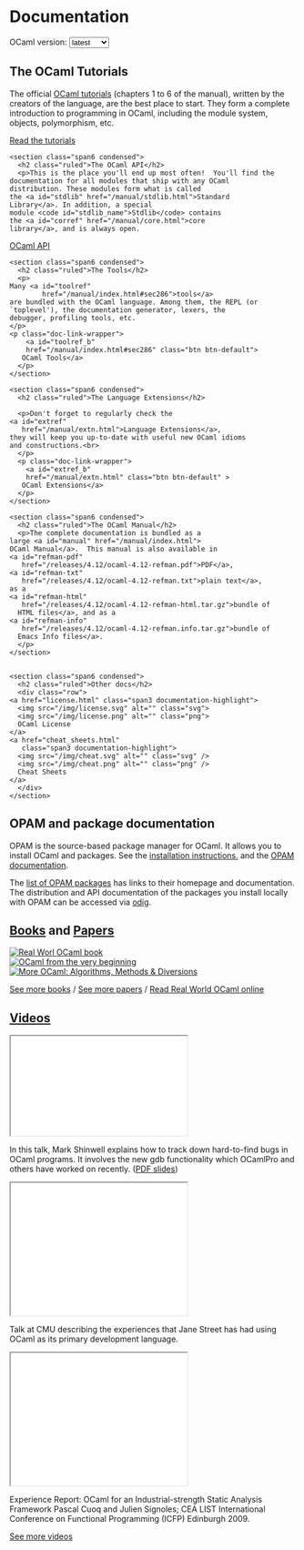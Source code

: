<!-- ((! set title Docs !)) ((! set documentation !)) ((! set nobreadcrumb !)) -->

<div class="container">
  <h1>Documentation</h1>
  <div class="form-group">
    <form name="Versions">
      <label for="version-selector"
	     style="display:inline;">OCaml version:</label>
      <select class="form-control" id="version-selector" name="selector"
	      style="width: 10ex;vertical-align: baseline;"
	      onChange="refresh()">
	<option>latest</option>
      </select>
    </form>
  </div>

  <!-- this will fill-in the select above with all versions -->
  <script src="version_selector.js"></script>

  <div class="row">
    <section class="span6 condensed">
      <h2 class="ruled">The OCaml Tutorials</h2>
      <p>The official
	<a id="tutref"
	   href="/manual/index.html#sec6">OCaml tutorials</a>
	(chapters 1 to 6 of the manual), written by the creators of
	the language, are the best place to start. They form a
	complete introduction to programming in OCaml, including the
	module system, objects, polymorphism, etc.
      
   </p>
   <p class="doc-link-wrapper">
	<a id="tutref_b" href="/manual/index.html#sec6" class="btn btn-default">
		Read the tutorials</a>
  </p>
    </section>

    <section class="span6 condensed">
      <h2 class="ruled">The OCaml API</h2>
      <p>This is the place you'll end up most often!  You'll find the
    documentation for all modules that ship with any OCaml
    distribution. These modules form what is called
    the <a id="stdlib" href="/manual/stdlib.html">Standard
    Library</a>. In addition, a special
    module <code id="stdlib_name">Stdlib</code> contains
    the <a id="corref" href="/manual/core.html">core
    library</a>, and is always open.

   </p>
   <p class="doc-link-wrapper">
	<a id="api_b"
	href="/api/index.html" class="btn btn-default">
	OCaml API</a>
  </p>
    </section>

    <section class="span6 condensed">
      <h2 class="ruled">The Tools</h2>
      <p>
    Many <a id="toolref"
    	    href="/manual/index.html#sec286">tools</a>
    are bundled with the OCaml language. Among them, the REPL (or
    `toplevel'), the documentation generator, lexers, the
    debugger, profiling tools, etc.
    </p>
    <p class="doc-link-wrapper">
    	<a id="toolref_b"
    	href="/manual/index.html#sec286" class="btn btn-default">
       OCaml Tools</a>
      </p>
    </section>

    <section class="span6 condensed">
      <h2 class="ruled">The Language Extensions</h2>

      <p>Don't forget to regularly check the
    <a id="extref"
       href="/manual/extn.html">Language Extensions</a>,
    they will keep you up-to-date with useful new OCaml idioms
    and constructions.<br>
      </p>
      <p class="doc-link-wrapper">
    	<a id="extref_b"
    	href="/manual/extn.html" class="btn btn-default" >
       OCaml Extensions</a>
      </p>
    </section>

    <section class="span6 condensed">
      <h2 class="ruled">The OCaml Manual</h2>
      <p>The complete documentation is bundled as a
    large <a id="manual" href="/manual/index.html">
    OCaml Manual</a>.  This manual is also available in
    <a id="refman-pdf"
       href="/releases/4.12/ocaml-4.12-refman.pdf">PDF</a>,
    <a id="refman-txt"
       href="/releases/4.12/ocaml-4.12-refman.txt">plain text</a>,
    as a
    <a id="refman-html"
       href="/releases/4.12/ocaml-4.12-refman-html.tar.gz">bundle of
      HTML files</a>, and as a
    <a id="refman-info"
       href="/releases/4.12/ocaml-4.12-refman.info.tar.gz">bundle of
      Emacs Info files</a>.
      </p>
    </section>


    <section class="span6 condensed">
      <h2 class="ruled">Other docs</h2>
      <div class="row">
    <a href="license.html" class="span3 documentation-highlight">
      <img src="/img/license.svg" alt="" class="svg">
      <img src="/img/license.png" alt="" class="png">
      OCaml License
    </a>
    <a href="cheat_sheets.html"
       class="span3 documentation-highlight">
      <img src="/img/cheat.svg" alt="" class="svg" />
      <img src="/img/cheat.png" alt="" class="png" />
      Cheat Sheets
    </a>
      </div>
    </section>

  </div>

  <div class="row">
    <section class="span6 condensed">
      <h2 class="ruled">OPAM and package documentation</h2>
      <p>OPAM is the source-based package manager for OCaml.
	It allows you to install OCaml and packages.
	See the <a href="install.html">installation
	instructions.</a> and the
	<a href="https://opam.ocaml.org/doc/">OPAM documentation</a>.
      </p>
      <p>The <a href="https://opam.ocaml.org/packages/">list of
	OPAM packages</a> has links to their homepage
	and documentation. The distribution and API documentation
	of the packages you install locally with OPAM can be accessed
	via <a href="http://erratique.ch/software/odig">odig</a>.
      </p>
    </section>
    <section class="span6 condensed">
      <h2 class="ruled"><a href="/learn/books.html">Books</a> and <a href="/docs/papers.html">Papers</a></h2>
      <div class="row">
	<div class="span2 documentation-book">
	  <a href="https://realworldocaml.org">
	    <img class="book-img" src="/img/real-world-ocaml.jpg" alt="Real Worl OCaml book">
	  </a>
	</div>
	<div class="span2 documentation-book">
	  <a href="http://ocaml-book.com">
	    <img class="book-img" src="/img/OCaml_from_beginning.png" alt="OCaml from the very beginning">
	  </a>
	</div>
	<div class="span2 documentation-book">
	  <a href="http://ocaml-book.com/more-ocaml-algorithms-methods-diversions/">
	    <img class="book-img" src="/img/more-ocaml-300-376.png" alt="More OCaml: Algorithms, Methods &amp; Diversions">
	  </a>
	</div>
      </div>
      <footer>
	<p><a href="/learn/books.html">See more books</a> / <a href="/docs/papers.html">See more papers</a> / <a href="https://realworldocaml.org">Read Real World OCaml online</a></p>
      </footer>
    </section>
  </div>
  <div class="row">
    <section class="span12 condensed">
      <h2 class="ruled"><a href="/community/media.html">Videos</a></h2>
      <div class="row">
	<div class="span4">
	  <p class="documentation-video">
	    <iframe width="310" height="175" src="//www.youtube.com/embed/NF2WpWnB-nk?feature=player_detailpage" title="In this talk, Mark Shinwell explains how to track down hard-to-find bugs in OCaml programs" allowfullscreen></iframe>
	  </p>
	  <p>In this talk, Mark Shinwell explains how to
	    track down hard-to-find bugs in OCaml programs.
	    It involves the new gdb functionality
	    which OCamlPro and others have worked on recently.
	    (<a href="http://oud.ocaml.org/2012/slides/oud2012-paper5-slides.pdf"
	     >PDF slides</a>)</p>
	</div>
	<div class="span4">
	  <p class="documentation-video">
	    <iframe src="//player.vimeo.com/video/14317442?portrait=0&amp;color=ff9933" width="310" height="233" title="Talk at CMU describing the experiences that Jane Street has had using OCaml as its primary development language" allowfullscreen></iframe>
	  </p>
	  <p>Talk at CMU describing the experiences that Jane Street has had using OCaml as its primary development language.</p>
	</div>
	<div class="span4">
	  <p class="documentation-video">
	    <iframe src="//player.vimeo.com/video/6652523?portrait=0&amp;color=ff9933" width="310" height="233" title="Experience Report: OCaml for an Industrial-strength Static Analysis Framework Pascal Cuoq and Julien Signoles; CEA LIST International Conference on Functional Programming (ICFP) Edinburgh 2009" allowfullscreen></iframe>
	  </p>
	  <p>Experience Report: OCaml for an Industrial-strength Static Analysis Framework
	    Pascal Cuoq and Julien Signoles; CEA LIST
	    International Conference on Functional Programming (ICFP) Edinburgh 2009.</p>
	</div>
      </div>
      <footer>
	<p><a href="/community/media.html">See more videos</a></p>
      </footer>
    </section>
  </div>
</div>
